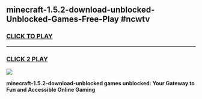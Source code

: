 
## minecraft-1.5.2-download-unblocked-Unblocked-Games-Free-Play #ncwtv
<h3>
<a href="https://us.freeplayer.one?title=minecraft-1.5.2-download-unblocked&ref=9M">CLICK TO PLAY</a></h3>
<hr>

<h3>
<a href="https://us.freeplayer.one?title=minecraft-1.5.2-download-unblocked&ref=9M">CLICK 2 PLAY</a>
  
</h3>

<a href="https://us.freeplayer.one?title=minecraft-1.5.2-download-unblocked&ref=9M"><img src="https://clearcache.store/games.png"></a>


**minecraft-1.5.2-download-unblocked games unblocked: Your Gateway to Fun and Accessible Online Gaming**
